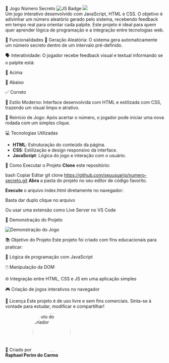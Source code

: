 🔢 Jogo Número Secreto
<img src="https://img.shields.io/badge/Feito%20com-JavaScript-yellow?style=for-the-badge&logo=javascript" alt="JS Badge"> <img src="https://img.shields.io/badge/Status-Concluído-brightgreen?style=for-the-badge"> <br>
Um jogo interativo desenvolvido com JavaScript, HTML e CSS.
O objetivo é adivinhar um número aleatório gerado pelo sistema, recebendo feedback em tempo real para orientar cada palpite.
Este projeto é ideal para quem quer aprender lógica de programação e a integração entre tecnologias web.

🎯 Funcionalidades
🔄 Geração Aleatória:
O sistema gera automaticamente um número secreto dentro de um intervalo pré-definido.

🗣️ Interatividade:
O jogador recebe feedback visual e textual informando se o palpite está:

🔺 Acima

🔻 Abaixo

✅ Correto

🎨 Estilo Moderno:
Interface desenvolvida com HTML e estilizada com CSS, trazendo um visual limpo e atrativo.

🔁 Reinício de Jogo:
Após acertar o número, o jogador pode iniciar uma nova rodada com um simples clique.

💻 Tecnologias Utilizadas
<ul> <li><strong>HTML</strong>: Estruturação do conteúdo da página.</li> <li><strong>CSS</strong>: Estilização e design responsivo da interface.</li> <li><strong>JavaScript</strong>: Lógica do jogo e interação com o usuário.</li> </ul>
🚀 Como Executar o Projeto
<strong>Clone</strong> este repositório:

bash
Copiar
Editar
git clone https://github.com/seuusuario/numero-secreto.git
<strong>Abra</strong> a pasta do projeto no seu editor de código favorito.

<strong>Execute</strong> o arquivo index.html diretamente no navegador:

Basta dar duplo clique no arquivo

Ou usar uma extensão como Live Server no VS Code

🎥 Demonstração do Projeto
<!-- Substitua abaixo pelo link do GIF ou imagem real --> <img src="https://via.placeholder.com/600x300?text=GIF+ou+Imagem+do+Jogo+Aqui" alt="Demonstração do Jogo">
📚 Objetivo do Projeto
Este projeto foi criado com fins educacionais para praticar:

🧩 Lógica de programação com JavaScript

🖱️ Manipulação da DOM

🌐 Integração entre HTML, CSS e JS em uma aplicação simples

🎮 Criação de jogos interativos no navegador

📝 Licença
Este projeto é de uso livre e sem fins comerciais.
Sinta-se à vontade para estudar, modificar e compartilhar!

👤 Criado por
<img src="https://via.placeholder.com/120x120.png?text=Sua+Foto+AQUI" alt="Foto do Criador" width="120" style="border-radius: 50%"><br>
<strong>Raphael Perim do Carmo</strong>


